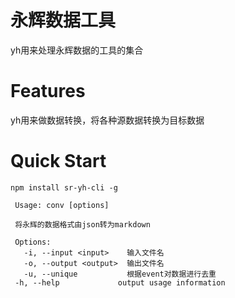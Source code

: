# 永辉数据工具
 yh用来处理永辉数据的工具的集合

# Features
 yh用来做数据转换，将各种源数据转换为目标数据

 # Quick Start

 `npm install sr-yh-cli -g`

 ```
  Usage: conv [options]

  将永辉的数据格式由json转为markdown

  Options:
    -i, --input <input>    输入文件名
    -o, --output <output>  输出文件名
    -u, --unique           根据event对数据进行去重
  -h, --help             output usage information
 ```
